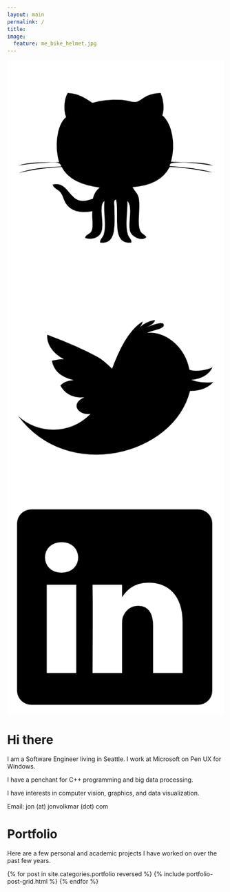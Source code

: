 ```yaml
---
layout: main
permalink: /
title: 
image:
  feature: me_bike_helmet.jpg
---
```


<div id="social" class="socialbox">
    <!-- social network icons from http://www.flaticon.com/packs/simpleicon-social-media -->
    <a href="https://github.com/j-v/">
        <img src="/images/icons/github13.png" class="socialbadge"/>
    </a>
    <a href="https://twitter.com/jonotron">
        <img src="/images/icons/twitter21.png" class="socialbadge"/>
    </a>
    <a href="https://www.linkedin.com/pub/jonathon-volkmar/28/a5b/522">
        <img src="/images/icons/linkedin12.png" class="socialbadge"/>
    </a>
</div>

<a id="about"></a>

# Hi there

I am a Software Engineer living in Seattle. I work at Microsoft on Pen UX for Windows. 

I have a penchant for C++ programming and big data processing. 

I have interests in computer vision, graphics, and data visualization.

Email: jon (at) jonvolkmar (dot) com

<a name="portfolio"></a>

# Portfolio

Here are a few personal and academic projects I have worked on over the past few years.

<div class="tiles">
{% for post in site.categories.portfolio reversed %}
	{% include portfolio-post-grid.html %}
{% endfor %}
</div><!-- /.tiles -->